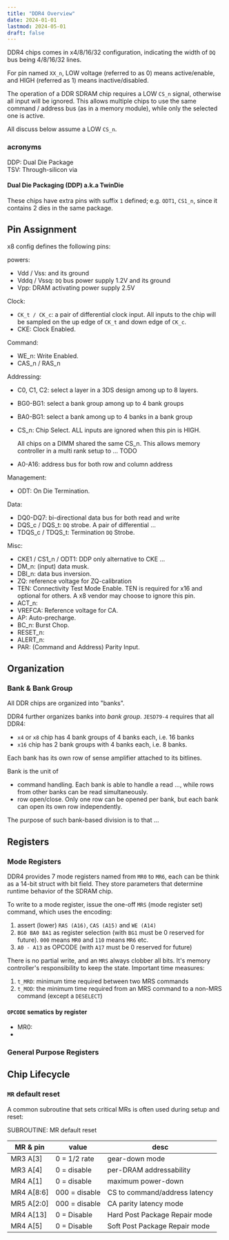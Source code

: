 ```yaml
---
title: "DDR4 Overview"
date: 2024-01-01
lastmod: 2024-05-01
draft: false
---
```


DDR4 chips comes in x4/8/16/32 configuration, indicating the width of `DQ` bus being 4/8/16/32 lines.

For pin named `XX_n`, LOW voltage (referred to as 0) means active/enable, and HIGH (referred as 1) means inactive/disabled.

The operation of a DDR SDRAM chip requires a LOW `CS_n` signal, otherwise all input will be ignored.
This allows multiple chips to use the same command / address bus (as in a memory module), while only the selected one is active.

All discuss below assume a LOW `CS_n`.

### acronyms

DDP: Dual Die Package    
TSV: Through-silicon via

#### Dual Die Packaging (DDP) a.k.a TwinDie

These chips have extra pins with suffix `1` defined; e.g. `ODT1`, `CS1_n`, since it contains 2 dies in the same package.

## Pin Assignment

x8 config defines the following pins:

powers:
- Vdd / Vss:  and its ground
- Vddq / Vssq: `DQ` bus power supply 1.2V and its ground
- Vpp: DRAM activating power supply 2.5V

Clock:
- `CK_t / CK_c`: a pair of differential clock input. All inputs to the chip will be sampled on the up edge of `CK_t` and down edge of `CK_c`.
- CKE: Clock Enabled.

Command:
- WE_n: Write Enabled.
- CAS_n / RAS_n

Addressing:
- C0, C1, C2: select a layer in a 3DS design among up to 8 layers.
- BG0-BG1: select a bank group among up to 4 bank groups
- BA0-BG1: select a bank among up to 4 banks in a bank group
- CS_n: Chip Select. ALL inputs are ignored when this pin is HIGH.

    All chips on a DIMM shared the same CS_n. This allows memory controller in a multi rank setup to ... TODO

- A0-A16: address bus for both row and column address

Management:
- ODT: On Die Termination.

Data:
- DQ0-DQ7: bi-directional data bus for both read and write
- DQS_c / DQS_t: `DQ` strobe. A pair of differential ...
- TDQS_c / TDQS_t: Termination `DQ` Strobe.

Misc:
- CKE1 / CS1_n / ODT1: DDP only alternative to CKE ...
- DM_n: (input) data musk.
- DBI_n: data bus inversion.
- ZQ: reference voltage for ZQ-calibration
- TEN: Connectivity Test Mode Enable. TEN is required for x16 and optional for others. A x8 vendor may choose to ignore this pin.
- ACT_n:
- VREFCA: Reference voltage for CA.
- AP: Auto-precharge.
- BC_n: Burst Chop.
- RESET_n:
- ALERT_n:
- PAR: (Command and Address) Parity Input.


## Organization

### Bank & Bank Group

All DDR chips are organized into "banks".


DDR4 further organizes banks into *bank group*. `JESD79-4` requires that all DDR4:
- `x4` or `x8` chip has 4 bank groups of 4 banks each, i.e. 16 banks
- `x16` chip has 2 bank groups with 4 banks each, i.e. 8 banks.

Each bank has its own row of sense amplifier attached to its bitlines.

Bank is the unit of
- command handling. Each bank is able to handle a read ..., while rows from other banks can be read simultaneously.
- row open/close. Only one row can be opened per bank, but each bank can open its own row independently.


The purpose of such bank-based division is to that ...

## Registers

### Mode Registers


DDR4 provides 7 mode registers named from `MR0` to `MR6`, each can be think as a 14-bit struct with bit field.
They store parameters that determine runtime behavior of the SDRAM chip.

To write to a mode register, issue the one-off `MRS` (mode register set) command, which uses the encoding:
1. assert (lower) `RAS (A16)`, `CAS (A15)` and `WE (A14)`
2. `BG0 BA0 BA1` as register selection (with `BG1` must be 0 reserved for future). `000` means `MR0` and `110` means `MR6` etc.
3. `A0 - A13` as OPCODE (with `A17` must be 0 reserved for future)

There is no partial write, and an `MRS` always clobber all bits. It's memory controller's responsibility to keep the state.
Important time measures:
1. `t_MRD`: minimum time required between two MRS commands
2. `t_MOD`: the minimum time required from an MRS command to a non-MRS command (except a `DESELECT`)

#### `OPCODE` sematics by register

- MR0:
- 


### General Purpose Registers


## Chip Lifecycle

### `MR` default reset

A common subroutine that sets critical MRs is often used during setup and reset:

SUBROUTINE: MR default reset

| MR & pin   | value         | desc                          |
|------------|---------------|-------------------------------|
| MR3 A[3]   | 0 = 1/2 rate  | gear-down mode                |
| MR3 A[4]   | 0 = disable   | per-DRAM addressability       |
| MR4 A[1]   | 0 = disable   | maximum power-down            |
| MR4 A[8:6] | 000 = disable | CS to command/address latency |
| MR5 A[2:0] | 000 = disable | CA parity latency mode        |
| MR4 A[13]  | 0 = Disable   | Hard Post Package Repair mode |
| MR4 A[5]   | 0 = Disable   | Soft Post Package Repair mode |

